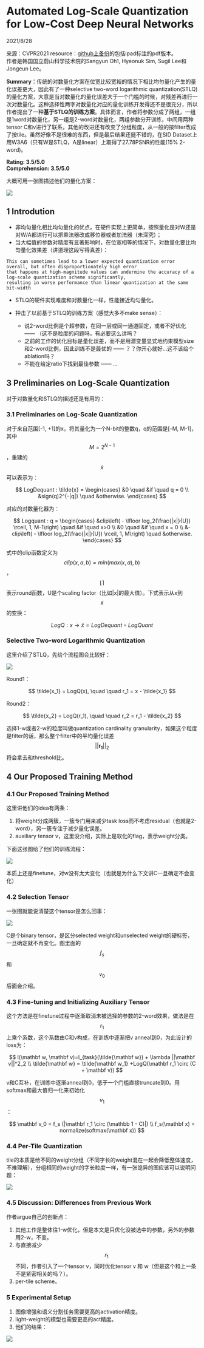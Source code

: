 # Automated Log-Scale Quantization for Low-Cost Deep Neural Networks  

2021/8/28  

来源：CVPR2021
resource：[github上备份](https://github.com/YouCaiJun98/YouCaiJun98.github.io/blob/master/articles/ModelCompression/Quantization/Oh_Automated_Log-Scale_Quantization_for_Low-Cost_.pdf)的包括ipad标注的pdf版本。  
作者是韩国国立蔚山科学技术院的Sangyun Oh1, Hyeonuk Sim, Sugil Lee和Jongeun Lee。  

**Summary**：传统的对数量化方案在位宽比较宽裕的情况下相比均匀量化产生的量化误差更大，因此有了一种selective two-word logarithmic quantization(STLQ)的量化方案，大意是当对数量化的量化误差大于一个门槛的时候，对残差再进行一次对数量化。这种选择性两字对数量化对应的量化训练开发得还不是很充分，所以作者提出了一种**基于STLQ的训练方案**。具体而言，作者将参数分成了两组，一组是1word对数量化，另一组是2-word对数量化，两组参数分开训练，中间用两种tensor C和v进行了联系，其他的改进还有改变了分组粒度，从一般的按filter改成了按tile。虽然好像不是很难的东西，但是最后结果还挺不错的，在SID Dataset上用W3A6（只有W是STLQ，A是linear）上取得了27.78PSNR的性能(15% 2-word)。    

**Rating: 3.5/5.0**  
**Comprehension: 3.5/5.0**  

大概可用一张图描述他们的量化方案：  

![](https://raw.githubusercontent.com/YouCaiJun98/MyPicBed/main/imgs/202108280005.png)  

## 1 Introdution  
* 非均匀量化相比均匀量化的优点，在硬件实现上更简单，按照量化是对W还是对W/A都进行可以把乘法器改成移位器或者加法器（未深究）；  
* 当大幅值的参数对精度有显著影响时，在位宽相等的情况下，对数量化要比均匀量化效果差（讲道理这段写得真差）：  

```   
This can sometimes lead to a lower expected quantization error overall, but often disproportionately high error 
that happens at high-magnitude values can undermine the accuracy of a log-scale quantization scheme significantly, 
resulting in worse performance than linear quantization at the same bit-width
```  

* STLQ的硬件实现难度和对数量化一样，性能接近均匀量化。  

* 抨击了以前基于STLQ的训练方案（感觉大多不make sense）：  
    * 说2-word比例是个超参数，在同一层或同一通道固定，或者不好优化 —— （这不是粒度的问题吗，有必要这么讲吗？  
    * 之前的工作的优化目标是量化误差，而不是用潜变量显式地约束模型size和2-word比例，因此训练不是最优的 —— ？？你开心就好...这不该给个ablation吗？  
    * 不能在给定ratio下找到最佳参数 —— ...  

## 3 Preliminaries on Log-Scale Quantization  
对于对数量化和STLQ的描述还是有用的：  

### 3.1 Preliminaries on Log-Scale Quantization  
对于来自范围[-1, +1]的x，将其量化为一个N-bit的整数q，q的范围是[-M, M-1]，其中$$M=2^{N-1}$$，重建的$$\tilde{x}$$可以表示为：  

$$  
LogDequant : \tilde{x} = 
\begin{cases} 
    &0 \quad &if \quad q = 0 \\ 
    &sign(q)2^{-|q|} \quad &otherwise.
\end{cases}
$$  

对应的对数量化器为：  

$$  
Logquant : q = 
\begin{cases} 
    &clip\left( - \lfloor log_2(\frac{|x|}{U}) \rceil, 1, M-1\right) \quad &if \quad x>0 \\
    &0 \quad &if \quad x = 0 \\ 
    &-clip\left( - \lfloor log_2(\frac{|x|}{U}) \rceil, 1, M\right) \quad &otherwise.
\end{cases}
$$  



式中的clip函数定义为$$clip(x,a,b) = min(max(x,a),b)$$，$$\lfloor \rceil$$表示round函数，U是个scaling factor（比如|x|的最大值）。下式表示从x到$$\tilde{x}$$的变换：  

$$  
LogQ : x → \tilde{x} = LogDequant \circ LogQuant
$$  

### Selective Two-word Logarithmic Quantization  
这里介绍了STLQ，先给个流程图会比较好：  

![](https://raw.githubusercontent.com/YouCaiJun98/MyPicBed/main/imgs/202108280001.png)  

Round1：  

$$  
\tilde{x_1} = LogQ(x), \quad \quad r_1 = x - \tilde{x_1}
$$  

Round2：  

$$  
\tilde{x_2} = LogQ(r_1), \quad \quad r_2 = r_1 - \tilde{x_2}
$$  



选择1-w或者2-w的粒度叫做quantization cardinality granularity，如果这个粒度是filter的话，那么整个filter中的平均量化误差$$||\mathbf{r_1}||_2$$将会拿去和threshold比。  

## 4 Our Proposed Training Method  
### 4.1 Our Proposed Training Method  
这里讲他们的idea有两条：  
1. 将weight分成两簇，一簇专门用来减少task loss而不考虑residual（也就是2-word），另一簇专注于减少量化误差。  
2. auxiliary tensor v，这里没介绍，实际上是软化的flag，表示weight分类。  

下面这张图给了他们的训练流程：  

![](https://raw.githubusercontent.com/YouCaiJun98/MyPicBed/main/imgs/202108280002.png)  

本质上还是finetune，对w没有太大变化（也就是为什么下文讲C一旦确定不会变化）  

### 4.2 Selection Tensor  
一张图就能说清楚这个tensor是怎么回事：  

![](https://raw.githubusercontent.com/YouCaiJun98/MyPicBed/main/imgs/202108280003.png)  

C是个binary tensor，是区分selected weight和unselected weight的硬标签，一旦确定就不再变化。图里面的$$f_s$$和$$v_0$$后面会介绍。  

### 4.3 Fine-tuning and Initializing Auxiliary Tensor  
这个方法是在finetune过程中逐渐取消未被选择的参数的2-word效果，做法是在$$r_1$$上乘个系数，这个系数由C和v构成，在训练中逐渐把v anneal到0，为此设计的loss为：  

$$  
l(\mathbf w, \mathbf v)=l_{task}(\tilde{\mathbf w}) + \lambda ||\mathbf v||^2_2 \\
\tilde{\mathbf w} = \tilde{\mathbf w_1} +LogQ(\mathbf r_1 \circ (C + \mathbf v))
$$  

v和C互补，在训练中逐渐anneal到0，低于一个门槛直接truncate到0。用softmax和最大值归一化来初始化$$v_1$$：  

$$  
\mathbf v_0 = f_s (|\mathbf r_1 \circ (\mathbb 1 - C)|) \\
f_s(\mathbf x) = normalize(softmax(\mathbf x))
$$  

### 4.4 Per-Tile Quantization  
tile的本质是给不同的weight分组（不同字长的weight混在一起会降低整体速度，不难理解），分组相同的weight的字长粒度一样，有一张诡异的图应该可以说明问题：  

![](https://raw.githubusercontent.com/YouCaiJun98/MyPicBed/main/imgs/202108280004.png)  

### 4.5 Discussion: Differences from Previous Work  
作者argue自己的创新点：  
1. 其他工作是整体往1-w优化，但是本文是只优化没被选中的参数，另外的参数用2-w，不变。  
2. 与直接减少$$r_1$$不同，作者引入了一个tensor v，同时优化tensor v 和 w（但是这个和上一条不是紧密相关的吗？）。  
3. per-tile scheme。  

### 5 Experimental Setup  
1. 图像增强和语义分割任务需要更高的activation精度。  
2. light-weight的模型也需要更高的act精度。  
3. 他们的结果：  

![](https://raw.githubusercontent.com/YouCaiJun98/MyPicBed/main/imgs/202108280006.png)  
